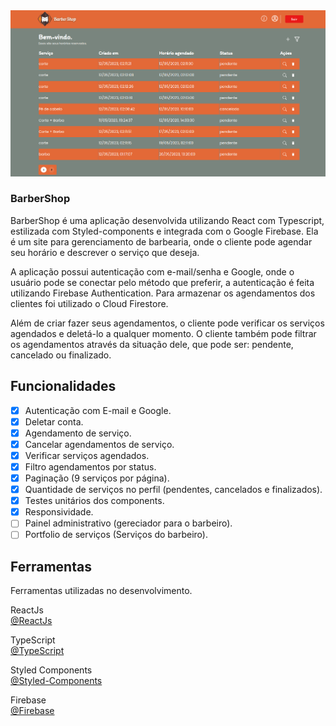 <img src="/public/Images/Template.png" alt="image template">

### BarberShop

<p>
    BarberShop é uma aplicação desenvolvida utilizando React com Typescript,
    estilizada com Styled-components e integrada com o Google Firebase. Ela é
    um site para gerenciamento de barbearia, onde o cliente pode agendar seu
    horário e descrever o serviço que deseja.
</p>

<p>
    A aplicação possui autenticação com e-mail/senha e Google, onde
    o usuário pode se conectar pelo método que preferir, a autenticação é feita
    utilizando Firebase Authentication. Para armazenar os agendamentos dos
    clientes foi utilizado o Cloud Firestore.
<p>
    Além de criar fazer seus agendamentos, o cliente pode verificar os
    serviços agendados e deletá-lo a qualquer momento. O cliente também
    pode filtrar os agendamentos através da situação dele, que pode ser:
    pendente, cancelado ou finalizado.
</p>

## Funcionalidades
- [x] Autenticação com E-mail e Google.
- [x] Deletar conta.
- [x] Agendamento de serviço.
- [x] Cancelar agendamentos de serviço.
- [x] Verificar serviços agendados.
- [x] Filtro agendamentos por status.
- [x] Paginação (9 serviços por página).
- [x] Quantidade de serviços no perfil (pendentes, cancelados e finalizados).
- [x] Testes unitários dos components.
- [x] Responsividade.
- [ ] Painel administrativo (gereciador para o barbeiro).
- [ ] Portfolio de serviços (Serviços do barbeiro).

## Ferramentas

Ferramentas utilizadas no desenvolvimento.

ReactJs <br/>
[@ReactJs](https://www.npmjs.com/package/@reactjs)

TypeScript <br/>
[@TypeScript](https://www.typescriptlang.org/)

Styled Components <br/>
[@Styled-Components](https://styled-components.com/)

Firebase <br/>
[@Firebase](https://firebase.google.com/docs?hl=pt-br)